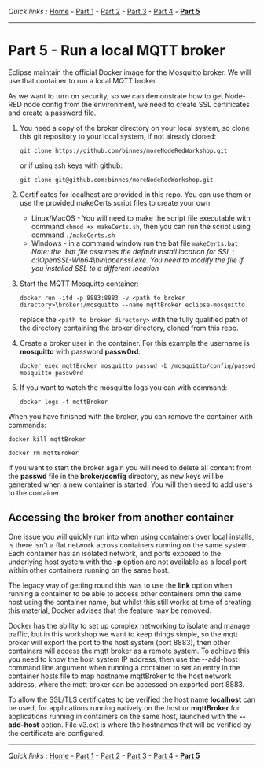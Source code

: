 *Quick links :*
[Home](/README.md) - [Part 1](../../part1/README.md) - [Part 2](../../part2/README.md) - [Part 3](../../part3/README.md) - [Part 4](../../part4/README.md) - [**Part 5**](../../part5/README.md)
***

# Part 5 - Run a local MQTT broker

Eclipse maintain the official Docker image for the Mosquitto broker.  We will use that container to run a local MQTT broker.

As we want to turn on security, so we can demonstrate how to get Node-RED node config from the environment, we need to create SSL certificates and create a password file.

1. You need a copy of the broker directory on your local system, so clone this git repository to your local system, if not already cloned:

    ```git clone https://github.com/binnes/moreNodeRedWorkshop.git```

    or if using ssh keys with github:
  
    ```git clone git@github.com:binnes/moreNodeRedWorkshop.git```

2. Certificates for localhost are provided in this repo.  You can use them or use the provided makeCerts script files to create your own:  
    - Linux/MacOS - You will need to make the script file executable with command `chmod +x makeCerts.sh`, then you can run the script using command `./makeCerts.sh`
    - Windows - in a command window run the bat file `makeCerts.bat`  *Note: the .bat file assumes the default install location for SSL : c:\OpenSSL-Win64\bin\openssl.exe.  You need to modify the file if you installed SSL to a different location*
3. Start the MQTT Mosquitto container:

    ```docker run -itd -p 8883:8883 -v <path to broker directory>\broker:/mosquitto --name mqttBroker eclipse-mosquitto```

    replace the `<path to broker directory>` with the fully qualified path of the directory containing the broker directory, cloned from this repo.

4. Create a broker user in the container.  For this example the username is **mosquitto** with password **passw0rd**:

    ```docker exec mqttBroker mosquitto_passwd -b /mosquitto/config/passwd mosquitto passw0rd```

5. If you want to watch the mosquitto logs you can with command:

    ```docker logs -f mqttBroker```

When you have finished with the broker, you can remove the container with commands:

```docker kill mqttBroker```

```docker rm mqttBroker```

If you want to start the broker again you will need to delete all content from the **passwd** file in the **broker/config** directory, as new keys will be generated when a new container is started.  You will then need to add users to the container.

## Accessing the broker from another container

One issue you will quickly run into when using containers over local installs, is there isn't a flat network across containers running on the same system.  Each container has an isolated network, and ports exposed to the underlying host system with the **-p** option are not available as a local port within other containers running on the same host.

The legacy way of getting round this was to use the **link** option when running a container to be able to access other containers omn the same host using the container name, but whilst this still works at time of creating this material, Docker advises that the feature may be removed.

Docker has the ability to set up complex networking to isolate and manage traffic, but in this workshop we want to keep things simple, so the mqtt broker will export the port to the host system (port 8883), then other containers will access the mqtt broker as a remote system.  To achieve this you need to know the host system IP address, then use the --add-host command line argument when running a container to set an entry in the container hosts file to map hostname mqttBroker to the host network address, where the mqtt broker can be accessed on exported port 8883.  

To allow the SSL/TLS certificates to be verified the host name **localhost** can be used, for applications running natively on the host or **mqttBroker** for applications running in containers on the same host, launched with the **--add-host** option.  File v3.ext is where the hostnames that will be verified by the certificate are configured.

***
*Quick links :*
[Home](/README.md) - [Part 1](../../part1/README.md) - [Part 2](../../part2/README.md) - [Part 3](../../part3/README.md) - [Part 4](../../part4/README.md) - [**Part 5**](../../part5/README.md)
